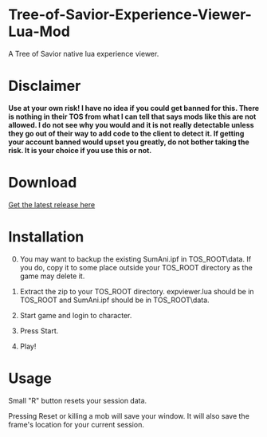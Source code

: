 # Tree-of-Savior-Experience-Viewer-Lua-Mod

A Tree of Savior native lua experience viewer.

# Disclaimer

**Use at your own risk! I have no idea if you could get banned for this. There is nothing in their TOS from what I can tell that says mods like this are not allowed. I do not see why you would and it is not really detectable unless they go out of their way to add code to the client to detect it. If getting your account banned would upset you greatly, do not bother taking the risk. It is your choice if you use this or not.**

# Download

[Get the latest release here](https://github.com/Excrulon/Tree-of-Savior-Experience-Viewer-Lua-Mod/releases)

# Installation

0. You may want to backup the existing SumAni.ipf in TOS_ROOT\data. If you do, copy it to some place outside your TOS_ROOT directory as the game may delete it.

1. Extract the zip to your TOS_ROOT directory. expviewer.lua should be in TOS_ROOT and SumAni.ipf should be in TOS_ROOT\data.

2. Start game and login to character.

3. Press Start.

4. Play!

# Usage

Small "R" button resets your session data.

Pressing Reset or killing a mob will save your window. It will also save the frame's location for your current session.
